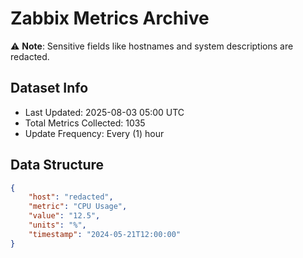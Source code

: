 # Zabbix Metrics Archive

⚠️ **Note**: Sensitive fields like hostnames and system descriptions are redacted.

## Dataset Info
- Last Updated: 2025-08-03 05:00 UTC
- Total Metrics Collected: 1035
- Update Frequency: Every (1) hour

## Data Structure
```json
{
    "host": "redacted",
    "metric": "CPU Usage",
    "value": "12.5",
    "units": "%",
    "timestamp": "2024-05-21T12:00:00"
}
```
